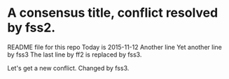 # A consensus title, conflict resolved by fss2.

README file for this repo
Today is 2015-11-12
Another line
Yet another line by fss3
The last line by ff2 is replaced by fss3.

Let's get a new conflict. Changed by fss3.
